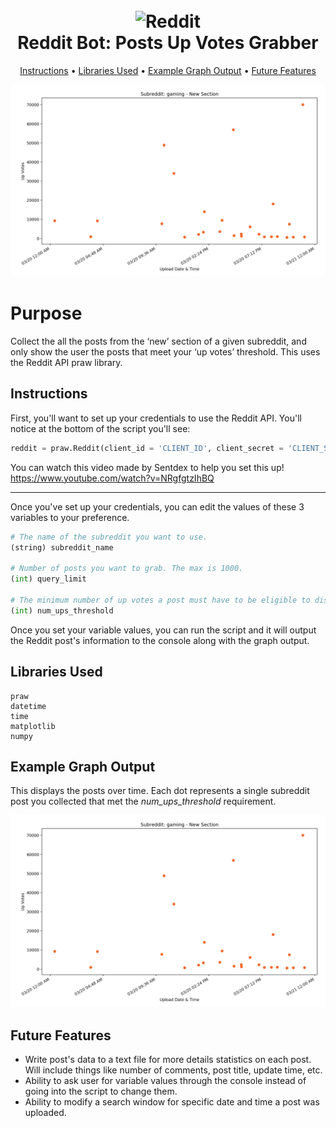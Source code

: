 <h1 align="center">
  <br>
  <img src="https://raw.githubusercontent.com/tinyqubit/RedditBot_TopPosts/master/Images/Reddit_Logo.png" alt="Reddit" width="200">
  </br>
  Reddit Bot: Posts Up Votes Grabber
  <br>
</h1>

<p align="center">
  <a href="#instructions">Instructions</a> •
  <a href="#libraries-used">Libraries Used</a> •
  <a href="#example-graph-output">Example Graph Output</a> •
  <a href="#future-features">Future Features</a>
</p>

<p align="center">
<img src="https://raw.githubusercontent.com/tinyqubit/RedditBot_PostsUpVotesGrabber/master/Images/Example_Plot_1.png" alt="Reddit" width="700">
</p>

# Purpose
Collect the all the posts from the ‘new’ section of a given subreddit, and only show the user the posts that meet your ‘up votes’ threshold. This uses the Reddit API praw library.

## Instructions
First, you'll want to set up your credentials to use the Reddit API. You'll notice at the bottom of the script you'll see:
```python
reddit = praw.Reddit(client_id = 'CLIENT_ID', client_secret = 'CLIENT_SECRET', username = 'USERNAME', password = 'PASSWORD', user_agent = 'USER_AGENT')
```
You can watch this video made by Sentdex to help you set this up!
https://www.youtube.com/watch?v=NRgfgtzIhBQ

<hr>

Once you've set up your credentials, you can edit the values of these 3 variables to your preference.
```python
# The name of the subreddit you want to use.
(string) subreddit_name

# Number of posts you want to grab. The max is 1000.
(int) query_limit

# The minimum number of up votes a post must have to be eligible to display on graph.
(int) num_ups_threshold
```

Once you set your variable values, you can run the script and it will output the Reddit post's information to the console along with the graph output.

## Libraries Used
```
praw
datetime
time
matplotlib
numpy
```

## Example Graph Output
This displays the posts over time. Each dot represents a single subreddit post you collected that met the *num_ups_threshold* requirement.
<p align="center">
<img src="https://raw.githubusercontent.com/tinyqubit/RedditBot_PostsUpVotesGrabber/master/Images/Example_Plot_1.png" alt="Reddit" width="700">
</p>

## Future Features
- Write post's data to a text file for more details statistics on each post. Will include things like number of comments, post title, update time, etc.
- Ability to ask user for variable values through the console instead of going into the script to change them.
- Ability to modify a search window for specific date and time a post was uploaded.
